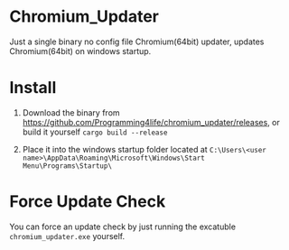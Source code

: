 # Chromium_Updater
Just a single binary no config file Chromium(64bit) updater, updates Chromium(64bit) on windows startup.

# Install
1) Download the binary from https://github.com/Programming4life/chromium_updater/releases, or build it yourself `cargo build --release`

2) Place it into the windows startup folder located at `C:\Users\<user name>\AppData\Roaming\Microsoft\Windows\Start Menu\Programs\Startup\`

# Force Update Check
You can force an update check by just running the excatuble `chromium_updater.exe` yourself.

